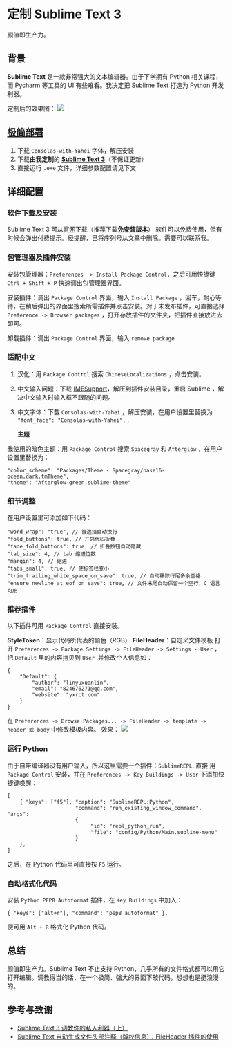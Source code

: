 # 定制 Sublime Text 3

颜值即生产力。

## 背景

**Sublime Text** 是一款非常强大的文本编辑器。由于下学期有 Python 相关课程，而 Pycharm 等工具的 UI 有些难看。我决定把 Sublime Text 打造为 Python 开发利器。

定制后的效果图： ![](https://picgo-1253965369.cos.ap-guangzhou.myqcloud.com/ST3效果.png)

## [极简部署](https://www.jianguoyun.com/p/Da9TMr0Q-OOjBxif86sB)

1. 下载 `Consolas-with-Yahei` 字体，解压安装
2. 下载**由我定制**的 [**Sublime Text 3**](https://www.jianguoyun.com/p/Da9TMr0Q-OOjBxif86sB)（不保证更新）
3. 直接运行 `.exe` 文件，详细参数配置请见下文

## 详细配置

### 软件下载及安装

Sublime Text 3 可从[官网](http://www.sublimetext.com/)下载（推荐下载[**免安装版本**](https://download.sublimetext.com/Sublime%20Text%20Build%203176%20x64.zip)） 软件可以免费使用，但有时候会弹出付费提示。经提醒，已将序列号从文章中删除。需要可以联系我。

### 包管理器及插件安装

安装包管理器：`Preferences -> Install Package Control`，之后可用快捷键 `Ctrl + Shift + P` 快速调出包管理器界面。

安装插件：调出 `Package Control` 界面，输入 `Install Package` ，回车，耐心等待，在稍后弹出的界面里搜索所需插件并点击安装。对于未发布插件，可直接选择 `Preference -> Browser packages` ，打开存放插件的文件夹，把插件直接放进去即可。

卸载插件：调出 `Package Control` 界面，输入 `remove package` .

### 适配中文

1. 汉化：用 `Package Control` 搜索 `ChineseLocalizations` ，点击安装。
2. 中文输入问题：下载 [IMESupport](https://github.com/zcodes/IMESupport/archive/master.zip)，解压到插件安装目录，重启 Sublime ，解决中文输入时输入框不跟随的问题。
3. 中文字体：下载 `Consolas-with-Yahei` ，解压安装，在用户设置里替换为 `"font_face": "Consolas-with-Yahei",` .

   **主题**

我使用的暗色主题：用 `Package Control` 搜索 `Spacegray` 和 `Afterglow` ，在用户设置里替换为：

```text
"color_scheme": "Packages/Theme - Spacegray/base16-ocean.dark.tmTheme",
"theme": "Afterglow-green.sublime-theme"
```

### 细节调整

在用户设置里可添加如下代码：

```text
"word_wrap": "true", // 被遮挡自动换行
"fold_buttons": true, // 开启代码折叠
"fade_fold_buttons": true, // 折叠按钮自动隐藏
"tab_size": 4, // tab 缩进位数
"margin": 4, // 缩进
"tabs_small": true, // 使标签栏变小
"trim_trailing_white_space_on_save": true, // 自动移除行尾多余空格
"ensure_newline_at_eof_on_save": true, // 文件末尾自动保留一个空行，C 语言可用
```

### 推荐插件

以下插件可用 `Package Control` 直接安装。

**StyleToken**：显示代码所代表的颜色（RGB） **FileHeader**：自定义文件模板 打开 `Preferences -> Package Settings -> FileHeader -> Settings - User` ，把 `Default` 里的内容拷贝到 `User` ,并修改个人信息如：

```text
{
    "Default": {
        "author": "linyuxuanlin",
        "email": "824676271@qq.com",
        "website": "yxrct.com"
    }
}
```

在 `Preferences -> Browse Packages... -> FileHeader -> template -> header 或 body` 中修改模板内容。 效果： ![](https://picgo-1253965369.cos.ap-guangzhou.myqcloud.com/ST3模板效果.png)

### 运行 Python

由于自带编译器没有用户输入，所以这里需要一个插件：`SublimeREPL`. 直接 用 `Package Control` 安装，并在 `Preferences —> Key Buildings -> User` 下添加快捷键唤醒：

```text
[
    { "keys": ["f5"], "caption": "SublimeREPL:Python",
                      "command": "run_existing_window_command", "args":
                      {
                           "id": "repl_python_run",
                           "file": "config/Python/Main.sublime-menu"
                      }
    },
]
```

之后，在 Python 代码里可直接按 `F5` 运行。

### 自动格式化代码

安装 `Python PEP8 Autoformat` 插件，在 `Key Buildings` 中加入：

```text
{ "keys": ["alt+r"], "command": "pep8_autoformat" },
```

便可用 `Alt + R` 格式化 Python 代码。

## 总结

颜值即生产力。Sublime Text 不止支持 Python，几乎所有的文件格式都可以用它打开编辑。调教得当的话，在一个极简、强大的界面下敲代码，想想也是挺浪漫的。

## 参考与致谢

* [Sublime Text 3 调教你的私人利器（上）](https://www.sheyilin.com/2015/05/sublime_text_3_tiao_jiao_ni_de_si_ren_li_qi_1/)
* [Sublime Text 自动生成文件头部注释（版权信息）：FileHeader 插件的使用](https://blog.csdn.net/afei__/article/details/82890493)


